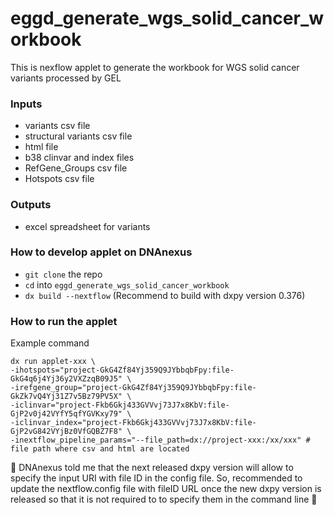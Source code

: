 # eggd_generate_wgs_solid_cancer_workbook
This is nexflow applet to generate the workbook for WGS solid cancer variants processed by GEL

### Inputs
- variants csv file
- structural variants csv file
- html file
- b38 clinvar and index files
- RefGene_Groups csv file
- Hotspots csv file

### Outputs
- excel spreadsheet for variants

### How to develop applet on DNAnexus
- `git clone` the repo
- `cd` into `eggd_generate_wgs_solid_cancer_workbook`
- `dx build --nextflow` (Recommend to build with dxpy version 0.376)

### How to run the applet
Example command
```
dx run applet-xxx \
-ihotspots="project-GkG4Zf84Yj359Q9JYbbqbFpy:file-GkG4q6j4Yj36y2VXZzqB09J5" \
-irefgene_group="project-GkG4Zf84Yj359Q9JYbbqbFpy:file-GkZk7vQ4Yj31Z7v5Bz79PV5X" \
-iclinvar="project-Fkb6Gkj433GVVvj73J7x8KbV:file-GjP2v0j42VYfY5qfYGVKxy79" \
-iclinvar_index="project-Fkb6Gkj433GVVvj73J7x8KbV:file-GjP2vG842VYjBz0VfGQBZ7F8" \
-inextflow_pipeline_params="--file_path=dx://project-xxx:/xx/xxx" # file path where csv and html are located
```

:triangular_flag_on_post: DNAnexus told me that the next released dxpy version will allow to specify the input URI with file ID in the config file. So, recommended to update the nextflow.config file with fileID URL once the new dxpy version is released so that it is not required to to specify them in the command line :triangular_flag_on_post:
